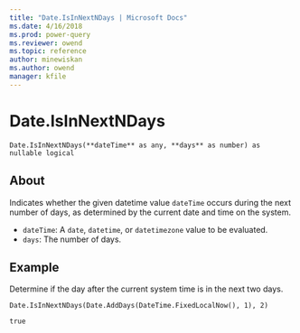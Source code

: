 ```yaml
---
title: "Date.IsInNextNDays | Microsoft Docs"
ms.date: 4/16/2018
ms.prod: power-query
ms.reviewer: owend
ms.topic: reference
author: minewiskan
ms.author: owend
manager: kfile
---
```

# Date.IsInNextNDays
`Date.IsInNextNDays(**dateTime** as any, **days** as number) as nullable logical`

## About
Indicates whether the given datetime value `dateTime` occurs during the next number of days, as determined by the current date and time on the system. 
- `dateTime`: A `date`, `datetime`, or `datetimezone` value to be evaluated. 
- `days`: The number of days.

## Example 
Determine if the day after the current system time is in the next two days.

`Date.IsInNextNDays(Date.AddDays(DateTime.FixedLocalNow(), 1), 2)`

`true`

